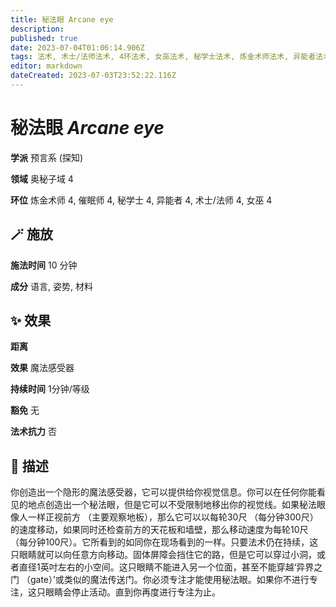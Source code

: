 ```yaml
---
title: 秘法眼 Arcane eye
description: 
published: true
date: 2023-07-04T01:06:14.906Z
tags: 法术, 术士/法师法术, 4环法术, 女巫法术, 秘学士法术, 炼金术师法术, 异能者法术, 预言系, 催眠师法术, 探知, 奥秘子域
editor: markdown
dateCreated: 2023-07-03T23:52:22.116Z
---
```


# **秘法眼** *Arcane eye*

**学派** 预言系 (探知) 

**领域** 奥秘子域 4

**环位** 炼金术师 4, 催眠师 4, 秘学士 4, 异能者 4, 术士/法师 4, 女巫 4

## 🪄 施放

**施法时间** 10 分钟

**成分** 语言, 姿势, 材料

## ✨ 效果  

**距离**  

**效果** 魔法感受器 

**持续时间** 1分钟/等级 

**豁免** 无

**法术抗力** 否

## 📖 描述

你创造出一个隐形的魔法感受器，它可以提供给你视觉信息。你可以在任何你能看见的地点创造出一个秘法眼，但是它可以不受限制地移出你的视觉线。如果秘法眼像人一样正视前方 （主要观察地板），那么它可以以每轮30尺 （每分钟300尺） 的速度移动，如果同时还检查前方的天花板和墙壁，那么移动速度为每轮10尺 （每分钟100尺）。它所看到的如同你在现场看到的一样。只要法术仍在持续，这只眼睛就可以向任意方向移动。固体屏障会挡住它的路，但是它可以穿过小洞，或者直径1英吋左右的小空间。这只眼睛不能进入另一个位面，甚至不能穿越‘异界之门 （gate）’或类似的魔法传送门。你必须专注才能使用秘法眼。如果你不进行专注，这只眼睛会停止活动。直到你再度进行专注为止。
    